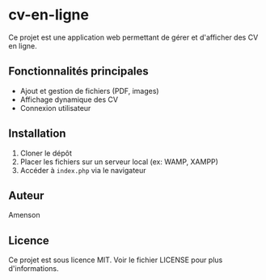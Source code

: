 # cv-en-ligne

Ce projet est une application web permettant de gérer et d'afficher des CV en ligne. 

## Fonctionnalités principales
- Ajout et gestion de fichiers (PDF, images)
- Affichage dynamique des CV
- Connexion utilisateur

## Installation
1. Cloner le dépôt
2. Placer les fichiers sur un serveur local (ex: WAMP, XAMPP)
3. Accéder à `index.php` via le navigateur

## Auteur
Amenson

## Licence
Ce projet est sous licence MIT. Voir le fichier LICENSE pour plus d'informations. 